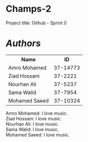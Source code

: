 # Champs-2

Project title: Github - Sprint 0

<h1 style=font-style:italic;background-color: lightblue;> 
Authors
</h1>

<table style="width:100%">
<tr> 
         <th> Name </th>
         <th> ID </th>
</tr>
         
<tr>
         <td> Amro Mohamed </td>
         <td> 37-14773 </td>
</tr>
         
<tr>
         <td> Ziad Hossam </td>
         <td> 37-2221 </td>
</tr>
           
<tr>
         <td> Nourhan Ali </td>
         <td> 37-5237 </td>
</tr> 

<tr>
         <td> Sama Walid  </td>
         <td> 37-7954 </td>
</tr> 
           
<tr>
         <td> Mohamed Saeed  </td>
         <td> 37-10324 </td>
</tr>

</table>
    
        

Amro Mohamed: I love music.
</br>
Ziad Hossam: I love music.
</br>
Nourhan Ali: I love music.
</br>
Sama Walid: I love music. 
</br>
Mohamed Saeed: I love music.
